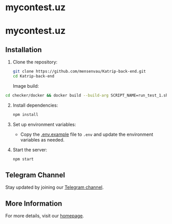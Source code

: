 # mycontest.uz

# mycontest.uz

## Installation

1. Clone the repository:

   ```sh
   git clone https://github.com/mensenvau/Katrip-back-end.git
   cd Katrip-back-end
   ```

   Image build:

```sh
cd checker/docker && docker build --build-arg SCRIPT_NAME=run_test_1.sh -t run_test_1 .
```

2. Install dependencies:

   ```sh
   npm install
   ```

3. Set up environment variables:

   - Copy the [.env.example](http://_vscodecontentref_/1) file to `.env` and update the environment variables as needed.

4. Start the server:
   ```sh
   npm start
   ```

## Telegram Channel

Stay updated by joining our [Telegram channel](https://t.me/mycontest_chat).

## More Information

For more details, visit our [homepage](https://github.com/mensenvau/Katrip-back-end#readme).
